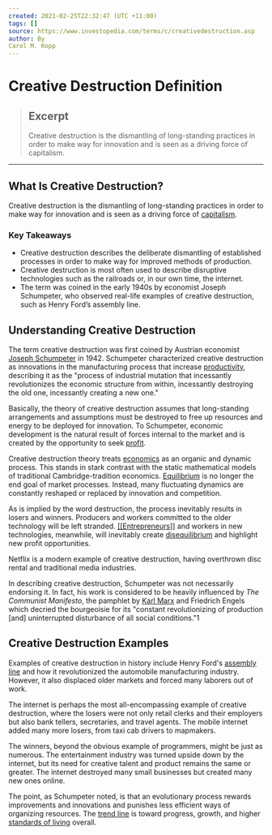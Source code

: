 ```yaml
---
created: 2021-02-25T22:32:47 (UTC +11:00)
tags: []
source: https://www.investopedia.com/terms/c/creativedestruction.asp
author: By
Carol M. Kopp
---
```


# Creative Destruction Definition

> ## Excerpt
> Creative destruction is the dismantling of long-standing practices in order to make way for innovation and is seen as a driving force of capitalism.

---
## What Is Creative Destruction?

Creative destruction is the dismantling of long-standing practices in order to make way for innovation and is seen as a driving force of [capitalism](https://www.investopedia.com/terms/c/capitalism.asp).

### Key Takeaways

-   Creative destruction describes the deliberate dismantling of established processes in order to make way for improved methods of production.
-   Creative destruction is most often used to describe disruptive technologies such as the railroads or, in our own time, the internet.
-   The term was coined in the early 1940s by economist Joseph Schumpeter, who observed real-life examples of creative destruction, such as Henry Ford’s assembly line. 

## Understanding Creative Destruction

The term creative destruction was first coined by Austrian economist [Joseph Schumpeter](https://www.investopedia.com/terms/j/joseph-schumpeter.asp) in 1942. Schumpeter characterized creative destruction as innovations in the manufacturing process that increase [productivity](https://www.investopedia.com/terms/p/productivity.asp), describing it as the "process of industrial mutation that incessantly revolutionizes the economic structure from within, incessantly destroying the old one, incessantly creating a new one."

Basically, the theory of creative destruction assumes that long-standing arrangements and assumptions must be destroyed to free up resources and energy to be deployed for innovation. To Schumpeter, economic development is the natural result of forces internal to the market and is created by the opportunity to seek [profit](https://www.investopedia.com/terms/p/profit.asp).

Creative destruction theory treats [economics](https://www.investopedia.com/articles/economics/11/five-economic-concepts-need-to-know.asp) as an organic and dynamic process. This stands in stark contrast with the static mathematical models of traditional Cambridge-tradition economics. [Equilibrium](https://www.investopedia.com/terms/e/equilibrium.asp) is no longer the end goal of market processes. Instead, many fluctuating dynamics are constantly reshaped or replaced by innovation and competition.

As is implied by the word destruction, the process inevitably results in losers and winners. Producers and workers committed to the older technology will be left stranded. [[[Entrepreneurs]]](https://www.investopedia.com/terms/e/[[Entrepreneurs|entrepreneur]].asp) and workers in new technologies, meanwhile, will inevitably create [disequilibrium](https://www.investopedia.com/terms/d/disequilibrium.asp) and highlight new profit opportunities.

Netflix is a modern example of creative destruction, having overthrown disc rental and traditional media industries.

In describing creative destruction, Schumpeter was not necessarily endorsing it. In fact, his work is considered to be heavily influenced by _The Communist Manifesto_, the pamphlet by [Karl Marx](https://www.investopedia.com/terms/k/karl-marx.asp) and Friedrich Engels which decried the bourgeoisie for its "constant revolutionizing of production \[and\] uninterrupted disturbance of all social conditions."1

## Creative Destruction Examples

Examples of creative destruction in history include Henry Ford's [assembly line](https://www.investopedia.com/assembly-line-definition-4684004) and how it revolutionized the automobile manufacturing industry. However, it also displaced older markets and forced many laborers out of work.

The internet is perhaps the most all-encompassing example of creative destruction, where the losers were not only retail clerks and their employers but also bank tellers, secretaries, and travel agents. The mobile internet added many more losers, from taxi cab drivers to mapmakers.

The winners, beyond the obvious example of programmers, might be just as numerous. The entertainment industry was turned upside down by the internet, but its need for creative talent and product remains the same or greater. The internet destroyed many small businesses but created many new ones online.

The point, as Schumpeter noted, is that an evolutionary process rewards improvements and innovations and punishes less efficient ways of organizing resources. The [trend line](https://www.investopedia.com/terms/t/trendline.asp) is toward progress, growth, and higher [standards of living](https://www.investopedia.com/terms/s/standard-of-living.asp) overall.
